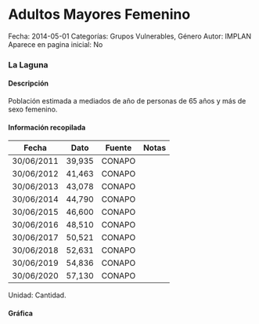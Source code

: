 Adultos Mayores Femenino
=====

Fecha: 2014-05-01
Categorías: Grupos Vulnerables, Género
Autor: IMPLAN
Aparece en pagina inicial: No

### La Laguna

#### Descripción

Población estimada a mediados de año de personas de 65 años y más de sexo femenino.

<!-- break -->

#### Información recopilada

<table class="table table-hover table-bordered matriz">
  <thead>
    <tr><th>Fecha</th><th>Dato</th><th>Fuente</th><th>Notas</th></tr>
  </thead>
  <tbody>
    <tr><td class="centrado">30/06/2011</td><td class="derecha">39,935</td><td>CONAPO</td><td></td></tr>
    <tr><td class="centrado">30/06/2012</td><td class="derecha">41,463</td><td>CONAPO</td><td></td></tr>
    <tr><td class="centrado">30/06/2013</td><td class="derecha">43,078</td><td>CONAPO</td><td></td></tr>
    <tr><td class="centrado">30/06/2014</td><td class="derecha">44,790</td><td>CONAPO</td><td></td></tr>
    <tr><td class="centrado">30/06/2015</td><td class="derecha">46,600</td><td>CONAPO</td><td></td></tr>
    <tr><td class="centrado">30/06/2016</td><td class="derecha">48,510</td><td>CONAPO</td><td></td></tr>
    <tr><td class="centrado">30/06/2017</td><td class="derecha">50,521</td><td>CONAPO</td><td></td></tr>
    <tr><td class="centrado">30/06/2018</td><td class="derecha">52,631</td><td>CONAPO</td><td></td></tr>
    <tr><td class="centrado">30/06/2019</td><td class="derecha">54,836</td><td>CONAPO</td><td></td></tr>
    <tr><td class="centrado">30/06/2020</td><td class="derecha">57,130</td><td>CONAPO</td><td></td></tr>
  </tbody>
</table>

Unidad: Cantidad.

#### Gráfica

<div id="graficaDatos" class="grafica"></div>
<script>
  // Gráfica
  if (typeof vargraficaDatos === 'undefined') {
    vargraficaDatos = Morris.Line({
      element: 'graficaDatos',
      data: [{ fecha: '2011-06-30', dato: 39935 },{ fecha: '2012-06-30', dato: 41463 },{ fecha: '2013-06-30', dato: 43078 },{ fecha: '2014-06-30', dato: 44790 },{ fecha: '2015-06-30', dato: 46600 },{ fecha: '2016-06-30', dato: 48510 },{ fecha: '2017-06-30', dato: 50521 },{ fecha: '2018-06-30', dato: 52631 },{ fecha: '2019-06-30', dato: 54836 },{ fecha: '2020-06-30', dato: 57130 }],
      xkey: 'fecha',
      ykeys: ['dato'],
      labels: ['Dato'],
      lineColors: ['#FF5B02'],
      xLabelFormat: function(d) { return d.getDate()+'/'+(d.getMonth()+1)+'/'+d.getFullYear(); },
      dateFormat: function(ts) { var d = new Date(ts); return d.getDate() + '/' + (d.getMonth() + 1) + '/' + d.getFullYear(); }
    });
  }
</script>
